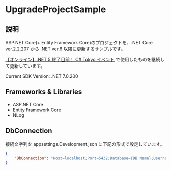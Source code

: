 # UpgradeProjectSample
## 説明
ASP.NET Core(+ Entity Framework Core)のプロジェクトを、.NET Core ver.2.2.207 から .NET ver.6 以降に更新するサンプルです。

[【オンライン】.NET 5 終了目前！ C# Tokyo イベント](https://csharp-tokyo.connpass.com/event/243622/) で使用したものを継続して更新しています。

Current SDK Version: .NET 7.0.200

## Frameworks & Libraries
* ASP.NET Core
* Entity Framework Core
* NLog

## DbConnection
接続文字列を appsettings.Development.json に下記の形式で設定しています。

```json
{
    "DbConnection": "Host=localhost;Port=5432;Database={DB Name};Username={User Name};Password={Password};"
}
```